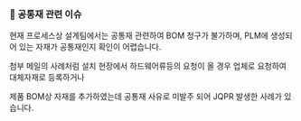 

### 🚨 공통재 관련 이슈
현재 프로세스상 설계팀에서는 공통재 관련하여 BOM 청구가 불가하며, PLM에 생성되어 있는 자재가 공통재인지 확인이 어렵습니다.

첨부 메일의 사례처럼 설치 현장에서 하드웨어류등의 요청이 올 경우 업체로 요청하여 대체자재로 등록하거나

제품 BOM상 자재를 추가하였는데 공통재 사유로 미발주 되어 JQPR 발생한 사례가 있습니다.